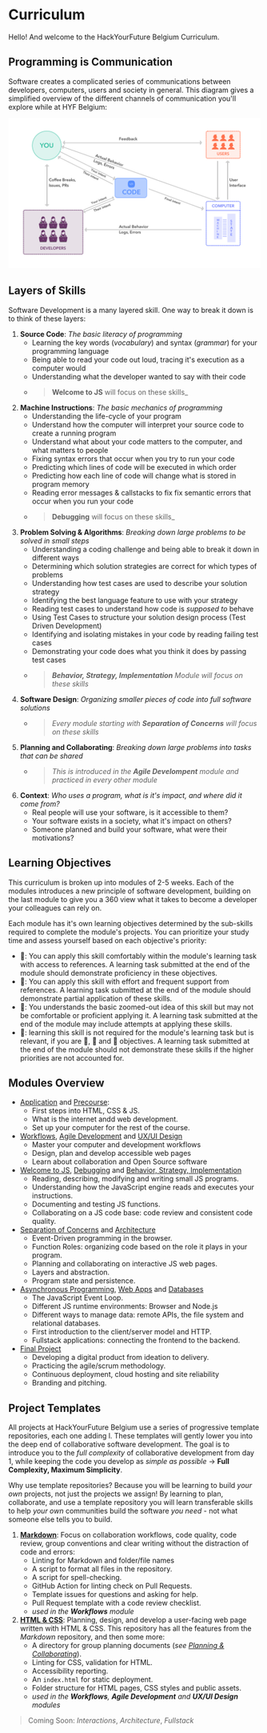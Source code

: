 # Curriculum

Hello! And welcome to the HackYourFuture Belgium Curriculum.

## Programming is Communication

Software creates a complicated series of communications between developers, computers, users and society in general. This diagram gives a simplified overview of the different channels of communication you'll explore while at HYF Belgium:

![rhetorical situation](./rhetorical-situation.png)

## Layers of Skills

Software Development is a many layered skill. One way to break it down is to think of these layers:

1. **Source Code**: _The basic literacy of programming_
   - Learning the key words \(_vocabulary_\) and syntax \(_grammar_\) for your programming language
   - Being able to read your code out loud, tracing it's execution as a computer would
   - Understanding what the developer wanted to say with their code
   - > **Welcome to JS** will focus on these skills\_
2. **Machine Instructions**: _The basic mechanics of programming_
   - Understanding the life-cycle of your program
   - Understand how the computer will interpret your source code to create a running program
   - Understand what about your code matters to the computer, and what matters to people
   - Fixing syntax errors that occur when you try to run your code
   - Predicting which lines of code will be executed in which order
   - Predicting how each line of code will change what is stored in program memory
   - Reading error messages & callstacks to fix fix semantic errors that occur when you run your code
   - > **Debugging** will focus on these skills\_
3. **Problem Solving & Algorithms**: _Breaking down large problems to be solved in small steps_
   - Understanding a coding challenge and being able to break it down in different ways
   - Determining which solution strategies are correct for which types of problems
   - Understanding how test cases are used to describe your solution strategy
   - Identifying the best language feature to use with your strategy
   - Reading test cases to understand how code is _supposed to_ behave
   - Using Test Cases to structure your solution design process \(Test Driven Development\)
   - Identifying and isolating mistakes in your code by reading failing test cases
   - Demonstrating your code does what you think it does by passing test cases
   - > _**Behavior, Strategy, Implementation** Module will focus on these skills_
4. **Software Design**: _Organizing smaller pieces of code into full software solutions_
   - > _Every module starting with **Separation of Concerns** will focus on these skills_
5. **Planning and Collaborating**: _Breaking down large problems into tasks that can be shared_
   - > _This is introduced in the **Agile Develompent** module and practiced in every other module_
6. **Context**: _Who uses a program, what is it's impact, and where did it come from?_
   - Real people will use your software, is it accessible to them?
   - Your software exists in a society, what it's impact on others?
   - Someone planned and build your software, what were their motivations?

## Learning Objectives

This curriculum is broken up into modules of 2-5 weeks. Each of the modules introduces a new principle of software development, building on the last module to give you a 360 view what it takes to become a developer your colleagues can rely on.

Each module has it's own learning objectives determined by the sub-skills required to complete the module's projects. You can prioritize your study time and assess yourself based on each objective's priority:

- 🥚: You can apply this skill comfortably within the module's learning task with access to references. A learning task submitted at the end of the module should demonstrate proficiency in these objectives.
- 🐣: You can apply this skill with effort and frequent support from references. A learning task submitted at the end of the module should demonstrate partial application of these skills.
- 🐥: You understands the basic zoomed-out idea of this skill but may not be comfortable or proficient applying it. A learning task submitted at the end of the module may include attempts at applying these skills.
- 🐔: learning this skill is not required for the module's learning task but is relevant, if you are 🥚, 🐣 and 🐥 objectives. A learning task submitted at the end of the module should not demonstrate these skills if the higher priorities are not accounted for.

## Modules Overview

<!-- the spider web visual -->

- [Application](application/) and [Precourse](precourse/):
  - First steps into HTML, CSS & JS.
  - What is the internet andd web development.
  - Set up your computer for the rest of the course.
- [Workflows](workflows/), [Agile Development](agile-development/) and [UX/UI Design](ux-ui-design/)
  - Master your computer and development workflows
  - Design, plan and develop accessible web pages
  - Learn about collaboration and Open Source software
- [Welcome to JS](welcome-to-js/), [Debugging](debugging.md) and [Behavior, Strategy, Implementation](behavior-strategy-implementation/)
  - Reading, describing, modifying and writing small JS programs.
  - Understanding how the JavaScript engine reads and executes your instructions.
  - Documenting and testing JS functions.
  - Collaborating on a JS code base: code review and consistent code quality.
- [Separation of Concerns](separation-of-concerns/) and [Architecture](architecture.md)
  - Event-Driven programming in the browser.
  - Function Roles: organizing code based on the role it plays in your program.
  - Planning and collaborating on interactive JS web pages.
  - Layers and abstraction.
  - Program state and persistence.
- [Asynchronous Programming](asynchronous-programming.md), [Web Apps](web-apps.md) and [Databases](databases.md)
  - The JavaScript Event Loop.
  - Different JS runtime environments: Browser and Node.js
  - Different ways to manage data: remote APIs, the file system and relational databases.
  - First introduction to the client/server model and HTTP.
  - Fullstack applications: connecting the frontend to the backend.
- [Final Project](final-project/)
  - Developing a digital product from ideation to delivery.
  - Practicing the agile/scrum methodology.
  - Continuous deployment, cloud hosting and site reliability
  - Branding and pitching.

## Project Templates

All projects at HackYourFuture Belgium use a series of progressive template repositories, each one adding l. These templates will gently lower you into the deep end of collaborative software development. The goal is to introduce you to the _full complexity_ of collaborative development from day 1, while keeping the code you develop as _simple as possible_ -> **Full Complexity, Maximum Simplicity**.

Why use template repositories? Because you will be learning to build _your own_ projects, not just the projects we assign! By learning to plan, collaborate, and use a template repository you will learn transferable skills to help _your own_ communities build the software _you need_ - not what someone else tells you to build.

1. **[Markdown](https://github.com/HackYourFutureBelgium/template-markdown/)**: Focus on collaboration workflows, code quality, code review, group conventions and clear writing without the distraction of code and errors:
   - Linting for Markdown and folder/file names
   - A script to format all files in the repository.
   - A script for spell-checking.
   - GitHub Action for linting check on Pull Requests.
   - Template issues for questions and asking for help.
   - Pull Request template with a code review checklist.
   - _used in the **Workflows** module_
2. **[HTML & CSS](https://github.com/HackYourFutureBelgium/template-html-css/)**: Planning, design, and develop a user-facing web page written with HTML & CSS. This repository has all the features from the _Markdown_ repository, and then some more:
   - A directory for group planning documents (_see [Planning & Collaborating](https://home.hackyourfuture.be/students/planning-and-collaborating)_).
   - Linting for CSS, validation for HTML.
   - Accessibility reporting.
   - An `index.html` for static deployment.
   - Folder structure for HTML pages, CSS styles and public assets.
   - _used in the **Workflows**, **Agile Development** and **UX/UI Design** modules_

> Coming Soon: _Interactions_, _Architecture_, _Fullstack_

<!--
## Student Persona
Who is this class for?
base-level requirements:
- good-enough english
- written communication skills (write a tidy and coherent email, follow written instructions, ... ?)
- basic computer skills (files, applications, ... ?)
- _minimum_ 35 hours per week to study
- a reliable internet connection and place to study
-->
